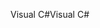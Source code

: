 <span data-ttu-id="60b7e-101">Visual C#</span><span class="sxs-lookup"><span data-stu-id="60b7e-101">Visual C#</span></span>